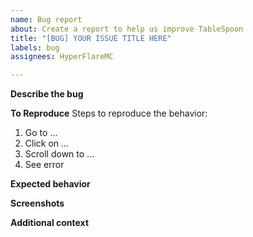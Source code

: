 ```yaml
---
name: Bug report
about: Create a report to help us improve TableSpoon
title: "[BUG] YOUR ISSUE TITLE HERE"
labels: bug
assignees: HyperFlareMC

---
```


**Describe the bug**
<!-- A clear and concise description of what the bug is -->

**To Reproduce**
Steps to reproduce the behavior:
1. Go to ...
2. Click on ...
3. Scroll down to ...
4. See error

**Expected behavior**
<!--- A clear and concise description of what you expected to happen -->

**Screenshots**
<!--- If applicable, add screenshots to help explain your problem -->

**Additional context**
<!--- Add any other context about the problem here -->
